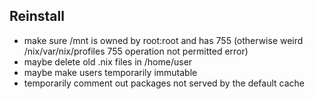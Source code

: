 ## Reinstall

- make sure /mnt is owned by root:root and has 755 (otherwise weird /nix/var/nix/profiles 755 operation not permitted error)
- maybe delete old .nix files in /home/user
- maybe make users temporarily immutable
- temporarily comment out packages not served by the default cache